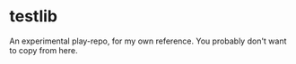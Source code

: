 # testlib
An experimental play-repo, for my own reference. You probably don't want to copy from here.

<!-- [![Crates.io](https://img.shields.io/crates/v/testlib.svg)](https://crates.io/crates/testlib) -->
<!-- [![Docs.rs](https://docs.rs/testlib/badge.svg)](https://docs.rs/testlib) -->
<!-- [![CI](https://github.com//testlib/workflows/CI/badge.svg)](https://github.com//testlib/actions) -->
<!-- [![Coverage Status](https://coveralls.io/repos/github//testlib/badge.svg?branch=main)](https://coveralls.io/github//testlib?branch=main) -->

<!-- ## Installation

### Cargo

* Install the rust toolchain in order to have cargo installed by following
  [this](https://www.rust-lang.org/tools/install) guide.
* run `cargo install testlib` -->

<!-- ## License

Licensed under either of

 * Apache License, Version 2.0
   ([LICENSE-APACHE](LICENSE-APACHE) or http://www.apache.org/licenses/LICENSE-2.0)
 * MIT license
   ([LICENSE-MIT](LICENSE-MIT) or http://opensource.org/licenses/MIT)

at your option. -->

<!-- ## Contribution

Unless you explicitly state otherwise, any contribution intentionally submitted
for inclusion in the work by you, as defined in the Apache-2.0 license, shall be
dual licensed as above, without any additional terms or conditions.

See [CONTRIBUTING.md](CONTRIBUTING.md). -->